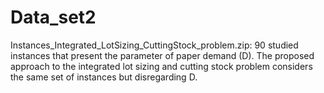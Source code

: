 # Data_set2

Instances_Integrated_LotSizing_CuttingStock_problem.zip: 90 studied instances that present the parameter of paper demand (D). 
The proposed approach to the integrated lot sizing and cutting stock problem considers the same set of instances but disregarding D.
